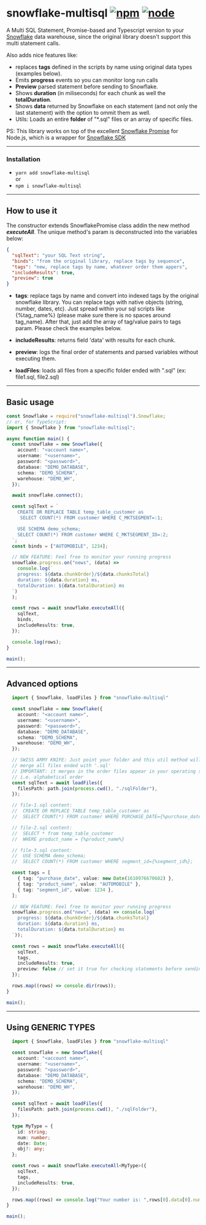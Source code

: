 # snowflake-multisql [![npm](https://img.shields.io/npm/v/snowflake-multisql.svg)](https://www.npmjs.com/package/snowflake-multisql) [![node](https://img.shields.io/node/v/snowflake-multisql.svg)](https://www.npmjs.com/package/snowflake-multisql)

A Multi SQL Statement, Promise-based and Typescript version to your [Snowflake](https://www.snowflake.net/) data warehouse, since the original library doesn't support this multi statement calls.

Also adds nice features like:

- replaces **tags** defined in the scripts by name using original data types (examples below).
- Emits **progress** events so you can monitor long run calls
- **Preview** parsed statement before sending to Snowflake.
- Shows **duration** (in miliseconds) for each chunk as well the **totalDuration**.
- Shows **data** returned by Snowflake on each statement (and not only the last statement) with the option to ommit them as well.
- Utils: Loads an entire **folder** of "\*.sql" files or an array of specific files.

PS: This library works on top of the excellent [Snowflake Promise](https://www.npmjs.com/package/snowflake-promise) for Node.js, which is a wrapper for [Snowflake SDK](https://www.npmjs.com/package/snowflake-sdk)

---

### Installation

- `yarn add snowflake-multisql`  
  or
- `npm i snowflake-multisql`

---

## How to use it

The constructor extends SnowflakePromise class addin the new method **_executeAll_**.
The unique method's param is deconstructed into the variables below:

```json
{
  "sqlText": "your SQL Text string",
  "binds": "from the original library, replace tags by sequence",
  "tags": "new, replace tags by name, whatever order them appers",
  "includeResults": true,
  "preview": true
}
```

- **tags**: replace tags by name and convert into indexed tags by the original snowflake library. You can replace tags with native objects (string, number, dates, etc). Just spread within your sql scripts like {%tag_name%} (please make sure there is no spaces around tag_name). After that, just add the array of tag/value pairs to tags param. Please check the examples below.

- **includeResults**: returns field 'data' with results for each chunk.

- **preview**: logs the final order of statements and parsed variables without executing them.

- **loadFiles**: loads all files from a specific folder ended with ".sql" (ex: file1.sql, file2.sql)

---

## Basic usage

```typescript
const Snowflake = require("snowflake-multisql").Snowflake;
// or, for TypeScript:
import { Snowflake } from "snowflake-multisql";

async function main() {
  const snowflake = new Snowflake({
    account: "<account name>",
    username: "<username>",
    password: "<password>",
    database: "DEMO_DATABASE",
    schema: "DEMO_SCHEMA",
    warehouse: "DEMO_WH",
  });

  await snowflake.connect();

  const sqlText = `
    CREATE OR REPLACE TABLE temp_table_customer as
     SELECT COUNT(*) FROM customer WHERE C_MKTSEGMENT=:1;

    USE SCHEMA demo_schema;
    SELECT COUNT(*) FROM customer WHERE C_MKTSEGMENT_ID=:2;
  `;
  const binds = ["AUTOMOBILE", 1234];

  // NEW FEATURE: Feel free to monitor your running progress
  snowflake.progress.on("news", (data) =>
    console.log(`
    progress: ${data.chunkOrder}/${data.chunksTotal}
    duration: ${data.duration} ms,
    totalDuration: ${data.totalDuration} ms
  `)
  );

  const rows = await snowflake.executeAll({
    sqlText,
    binds,
    includeResults: true,
  });

  console.log(rows);
}

main();
```

---

## Advanced options

```typescript
  import { Snowflake, loadFiles } from "snowflake-multisql"

  const snowflake = new Snowflake({
    account: "<account name>",
    username: "<username>",
    password: "<password>",
    database: "DEMO_DATABASE",
    schema: "DEMO_SCHEMA",
    warehouse: "DEMO_WH",
  });

  // SWISS ARMY KNIFE: Just point your folder and this util method will
  // merge all files ended with '.sql'
  // IMPORTANT: it merges in the order files appear in your operating system
  // i.e. alphabetical order
  const sqlText = await loadFiles({
    filesPath: path.join(process.cwd(), "./sqlFolder"),
  });

  // file-1.sql content:
  //  CREATE OR REPLACE TABLE temp_table_customer as
  //  SELECT COUNT(*) FROM customer WHERE PURCHASE_DATE={%purchase_date%};

  // file-2.sql content:
  //  SELECT * from temp_table_customer
  //  WHERE product_name = {%product_name%}

  // file-3.sql content:
  //  USE SCHEMA demo_schema;
  //  SELECT COUNT(*) FROM customer WHERE segment_id={%segment_id%};

  const tags = [
    { tag: "purchase_date", value: new Date(1610976670682) },
    { tag: "product_name", value: "AUTOMOBILE" },
    { tag: "segment_id", value: 1234 },
  ];

  // NEW FEATURE: Feel free to monitor your running progress
  snowflake.progress.on("news", (data) => console.log(`
    progress: ${data.chunkOrder}/${data.chunksTotal}
    duration: ${data.duration} ms,
    totalDuration: ${data.totalDuration} ms
  `));

  const rows = await snowflake.executeAll({
    sqlText,
    tags,
    includeResults: true,
    preview: false // set it true for checking statements before sending to Snowflake.
  });

  rows.map((rows) => console.dir(rows));
}

main();
```

---

## Using GENERIC TYPES

```typescript
  import { Snowflake, loadFiles } from "snowflake-multisql"

  const snowflake = new Snowflake({
    account: "<account name>",
    username: "<username>",
    password: "<password>",
    database: "DEMO_DATABASE",
    schema: "DEMO_SCHEMA",
    warehouse: "DEMO_WH",
  });

  const sqlText = await loadFiles({
    filesPath: path.join(process.cwd(), "./sqlFolder"),
  });

  type MyType = {
    id: string;
    num: number;
    date: Date;
    obj?: any;
  };

  const rows = await snowflake.executeAll<MyType>({
    sqlText,
    tags,
    includeResults: true,
  });

  rows.map((rows) => console.log("Your number is: ",rows[0].data[0].num));
}

main();
```
